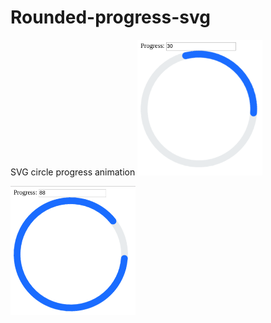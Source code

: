 # Rounded-progress-svg
SVG circle progress animation
<img src='https://github.com/wwiechorek/Rounded-progress-svg/blob/master/preview30.png?raw=true' width='200px;'>

<img src='https://github.com/wwiechorek/Rounded-progress-svg/blob/master/preview88.png?raw=true' width='200px;'>
